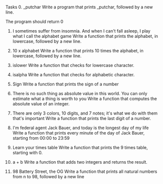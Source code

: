 Tasks
0. _putchar
Write a program that prints _putchar, followed by a new line.

The program should return 0

1. I sometimes suffer from insomnia. And when I can't fall asleep, I play what I call the alphabet game
Write a function that prints the alphabet, in lowercase, followed by a new line.

2. 10 x alphabet
Write a function that prints 10 times the alphabet, in lowercase, followed by a new line.

3. islower
Write a function that checks for lowercase character.

4. isalpha
Write a function that checks for alphabetic character.

5. Sign
Write a function that prints the sign of a number

6. There is no such thing as absolute value in this world. You can only estimate what a thing is worth to you
Write a function that computes the absolute value of an integer.

7. There are only 3 colors, 10 digits, and 7 notes; it's what we do with them that's important
Write a function that prints the last digit of a number.

8. I'm federal agent Jack Bauer, and today is the longest day of my life
Write a function that prints every minute of the day of Jack Bauer, starting from 00:00 to 23:59

9. Learn your times table
Write a function that prints the 9 times table, starting with 0.

10. a + b
Write a function that adds two integers and returns the result.

11. 98 Battery Street, the OG
Write a function that prints all natural numbers from n to 98, followed by a new line

